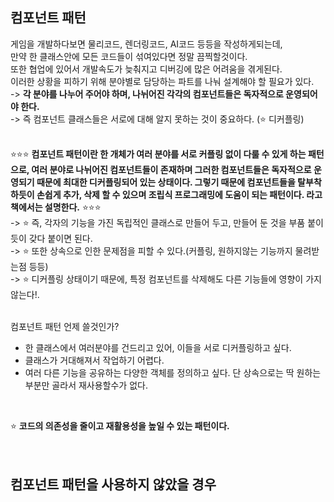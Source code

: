 ## 컴포넌트 패턴
게임을 개발하다보면 물리코드, 렌더링코드, AI코드 등등을 작성하게되는데,<br>
만약 한 클래스안에 모든 코드들이 섞여있다면 정말 끔찍할것이다.<br>
또한 협업에 있어서 개발속도가 늦춰지고 디버깅에 많은 어려움을 겪게된다.<br>
이러한 상황을 피하기 위해 분야별로 담당하는 파트를 나눠 설계해야 할 필요가 있다.<br>
-> **각 분야를 나누어 주어야 하며, 나뉘어진 각각의 컴포넌트들은 독자적으로 운영되어야 한다.**<br>
-> 즉 컴포넌트 클래스들은 서로에 대해 알지 못하는 것이 중요하다. (⭐ 디커플링)<br>
<br>

⭐⭐⭐ **컴포넌트 패턴이란 한 개체가 여러 분야를 서로 커플링 없이 다룰 수 있게 하는 패턴으로, 여러 분야로 나뉘어진 컴포넌트들이 존재하며
그러한 컴포넌트들은 독자적으로 운영되기 때문에 최대한 디커플링되어 있는 상태이다. 그렇기 때문에 컴포넌트들을 탈부착하듯이 손쉽게
추가, 삭제 할 수 있으며 조립식 프로그래밍에 도움이 되는 패턴이다. 라고 책에서는 설명한다.** ⭐⭐⭐<br>
-> ⭐ 즉, 각자의 기능을 가진 독립적인 클래스로 만들어 두고, 만들어 둔 것을 부품 붙이듯이 갖다 붙이면 된다.<br>
-> ⭐ 또한 상속으로 인한 문제점을 피할 수 있다.(커플링, 원하지않는 기능까지 물려받는점 등등)<br>
-> ⭐ 디커플링 상태이기 때문에, 특정 컴포넌트를 삭제해도 다른 기능들에 영향이 가지 않는다!.<br>
<br>

컴포넌트 패턴 언제 쓸것인가?<br>
* 한 클래스에서 여러분야를 건드리고 있어, 이들을 서로 디커플링하고 싶다.<br>
* 클래스가 거대해져서 작업하기 어렵다.<br>
* 여러 다른 기능을 공유하는 다양한 객체를 정의하고 싶다. 단 상속으로는 딱 원하는 부분만 골라서 재사용할수가 없다.<br>
<br>

⭐ **코드의 의존성을 줄이고 재활용성을 높일 수 있는 패턴이다.** <br>
<br>
<br>

## 컴포넌트 패턴을 사용하지 않았을 경우

